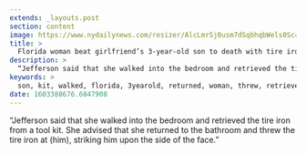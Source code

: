 ```yaml
--- 
extends: _layouts.post 
section: content 
image: https://www.nydailynews.com/resizer/AlcLmrSj0usm7dSqbhqbWels0Sc=/1200x0/top/cloudfront-us-east-1.images.arcpublishing.com/tronc/DMQOTMZD3BHYZBOOEMNC5XZBAI.jpg 
title: > 
  Florida woman beat girlfriend’s 3-year-old son to death with tire iron: cops 
description: > 
  “Jefferson said that she walked into the bedroom and retrieved the tire iron from a tool kit.She advised that she returned to the bathroom and threw the tire iron at (him), striking him upon the side of the face.” 
keywords: > 
  son, kit, walked, florida, 3yearold, returned, woman, threw, retrieved, iron, cops, beat, tool, girlfriends, jefferson, tire, striking, death 
date: 1603388676.6847908 
--- 
```

<div><p class=""> &#8220;Jefferson said that she walked into the bedroom and retrieved the tire iron from a tool kit. She advised that she returned to the bathroom and threw the tire iron at (him), striking him upon the side of the face.&#8221;</p> </div>